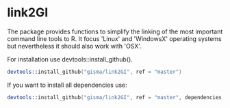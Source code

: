 # link2GI

The package provides functions to simplify the linking of the most important command line tools to R.  It focus 'Linux' and 'WindowsX' operating systems but nevertheless it should also work with 'OSX'.


For installation use devtools::install_github().

```S
devtools::install_github("gisma/link2GI", ref = "master")
```

If you want to install all dependencies use:

```S
devtools::install_github("gisma/link2GI", ref = "master", dependencies = TRUE, force = TRUE)
```

